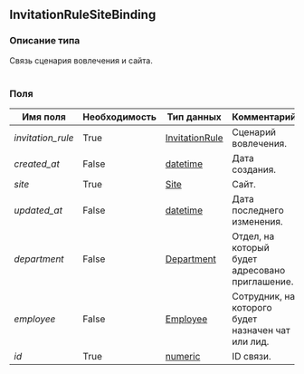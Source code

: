 
## InvitationRuleSiteBinding

### Описание типа
Связь сценария вовлечения и сайта.<br/><br/>
### Поля

| Имя поля | Необходимость | Тип данных | Комментарий |
|---|---|---|---|
|*invitation_rule*|True|[InvitationRule](/docs/types/InvitationRule.md)|Сценарий вовлечения.<br/>|
|*created_at*|False|[datetime](/docs/types/datetime.md)|Дата создания.<br/>|
|*site*|True|[Site](/docs/types/Site.md)|Сайт.<br/>|
|*updated_at*|False|[datetime](/docs/types/datetime.md)|Дата последнего изменения.<br/>|
|*department*|False|[Department](/docs/types/Department.md)|Отдел, на который будет адресовано приглашение.<br/>|
|*employee*|False|[Employee](/docs/types/Employee.md)|Сотрудник, на которого будет назначен чат или лид.<br/>|
|*id*|True|[numeric](/docs/types/numeric.md)|ID связи.<br/>|
